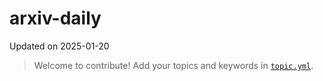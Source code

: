 # arxiv-daily
Updated on 2025-01-20

> Welcome to contribute! Add your topics and keywords in [`topic.yml`](https://github.com/your-repo).

